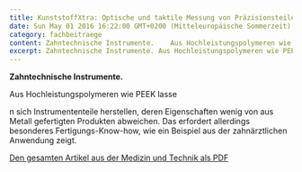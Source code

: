 ```yaml
---
title: KunststoffXtra: Optische und taktile Messung von Präzisionsteilen
date: Sun May 01 2016 16:22:00 GMT+0200 (Mitteleuropäische Sommerzeit)
category: fachbeitraege
content: Zahntechnische Instrumente.    Aus Hochleistungspolymeren wie PEEK lassen sich Instrumententeile herstellen, deren Eigenschaften wenig von aus Metall gefertigten Produkten abweichen. Das erfordert allerdings besonderes Fertigungs-Know-how, wie ein Beispiel aus der zahnärztlichen Anwendung zeigt.    Den gesamten Artikel aus der Medizin und Technik als PDF
excerpt: Zahntechnische Instrumente. Aus Hochleistungspolymeren wie PEEK lassen sich Instrumententeile herstellen, deren Eigenschaften wenig von aus Metall gefertigten Produkten abweichen. Das erfordert allerdings besonderes Fertigungs-Know-how, wie …
---
```


<p><strong>Zahntechnische Instrumente.</strong></p>



Aus Hochleistungspolymeren wie PEEK lasse

<!--more-->

n sich Instrumententeile herstellen, deren Eigenschaften wenig von aus Metall gefertigten Produkten abweichen. Das erfordert allerdings besonderes Fertigungs-Know-how, wie ein Beispiel aus der zahnärztlichen Anwendung zeigt.</p>



<p><a href="/downloads/Kunststoffxtra-Anzeige-Messtechnik-01-05-2016.pdf" target="_blank" rel="noreferrer noopener" aria-label="Den gesamten Artikel aus der Medizin und Technik als PDF (öffnet in neuem Tab)">Den gesamten Artikel aus der Medizin und Technik als PDF</a></p>

